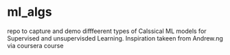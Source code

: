 # ml_algs
repo to capture and demo difffeerent types of Calssical ML models for Supervised and unsupervisded Learning. Inspiration takeen from Andrew.ng via coursera course 
